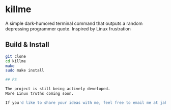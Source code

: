 # killme

A simple dark-humored terminal command that outputs a random depressing programmer quote. Inspired by Linux frustration

## Build & Install

```bash
git clone 
cd killme
make
sudo make install

## PS

The project is still being actively developed.  
More Linux truths coming soon.

If you'd like to share your ideas with me, feel free to email me at jakub.sondowski@student.put.poznan.pl
